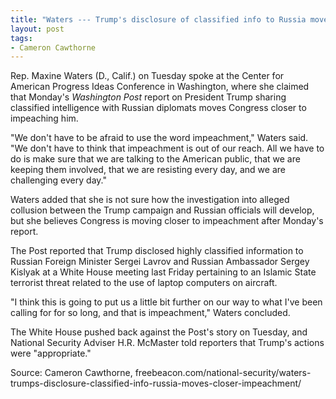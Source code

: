 ```yaml
---
title: "Waters --- Trump's disclosure of classified info to Russia moves us closer to 'impeachment'"
layout: post
tags:
- Cameron Cawthorne
---
```


Rep. Maxine Waters (D., Calif.) on Tuesday spoke at the Center for American Progress Ideas Conference in Washington, where she claimed that Monday's *Washington Post* report on President Trump sharing classified intelligence with Russian diplomats moves Congress closer to impeaching him.

"We don't have to be afraid to use the word impeachment," Waters said. "We don't have to think that impeachment is out of our reach. All we have to do is make sure that we are talking to the American public, that we are keeping them involved, that we are resisting every day, and we are challenging every day."

Waters added that she is not sure how the investigation into alleged collusion between the Trump campaign and Russian officials will develop, but she believes Congress is moving closer to impeachment after Monday's report.

The Post reported that Trump disclosed highly classified information to Russian Foreign Minister Sergei Lavrov and Russian Ambassador Sergey Kislyak at a White House meeting last Friday pertaining to an Islamic State terrorist threat related to the use of laptop computers on aircraft.

"I think this is going to put us a little bit further on our way to what I've been calling for for so long, and that is impeachment," Waters concluded.

The White House pushed back against the Post's story on Tuesday, and National Security Adviser H.R. McMaster told reporters that Trump's actions were "appropriate."

Source: Cameron Cawthorne, freebeacon.com/national-security/waters-trumps-disclosure-classified-info-russia-moves-closer-impeachment/
